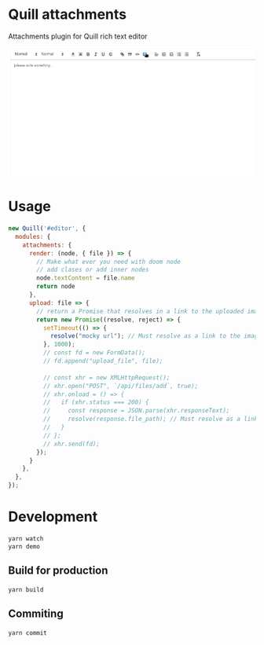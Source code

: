 # Quill attachments

Attachments plugin for Quill rich text editor

![gif](https://github.com/CHNB128/quill-attachments/blob/master/screenshots/Peek_2021-09-25_17-36.gif)

# Usage

```js
new Quill('#editor', {
  modules: {
    attachments: {
      render: (node, { file }) => {
        // Make what ever you need with doom node
        // add clases or add inner nodes
        node.textContent = file.name
        return node
      },
      upload: file => {
        // return a Promise that resolves in a link to the uploaded image
        return new Promise((resolve, reject) => {
          setTimeout(() => {
            resolve("mocky url"); // Must resolve as a link to the image
          }, 1000);
          // const fd = new FormData();
          // fd.append("upload_file", file);

          // const xhr = new XMLHttpRequest();
          // xhr.open("POST", `/api/files/add`, true);
          // xhr.onload = () => {
          //   if (xhr.status === 200) {
          //     const response = JSON.parse(xhr.responseText);
          //     resolve(response.file_path); // Must resolve as a link to the image
          //   }
          // };
          // xhr.send(fd);
        });
      }
    },
  },
});
```

# Development

```
yarn watch
yarn demo
```

## Build for production

```
yarn build
```

## Commiting

```
yarn commit
```
